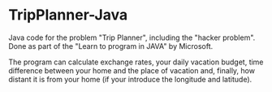 # TripPlanner-Java
Java code for the problem "Trip Planner", including the "hacker problem". Done as part of the "Learn to program in JAVA" by Microsoft.

The program can calculate exchange rates, your daily vacation budget, time difference between your home and the place of vacation and, finally, how distant it is from your home (if your introduce the longitude and latitude).
